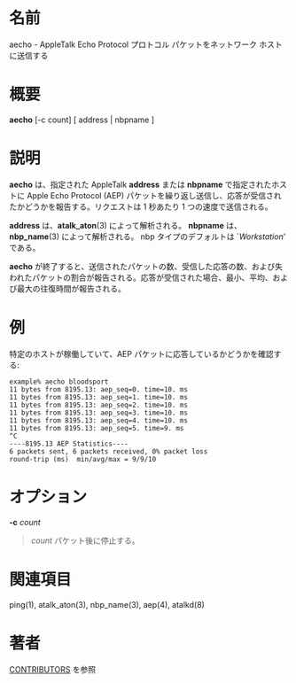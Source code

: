 # 名前

aecho - AppleTalk Echo Protocol プロトコル パケットをネットワーク ホストに送信する

# 概要

**aecho** [-c count] [ address | nbpname ]

# 説明

**aecho** は、指定された AppleTalk **address** または **nbpname** で指定されたホストに Apple Echo Protocol (AEP) パケットを繰り返し送信し、応答が受信されたかどうかを報告する。リクエストは 1 秒あたり 1 つの速度で送信される。

**address** は、**atalk_aton**(3) によって解析される。 **nbpname** は、**nbp_name**(3) によって解析される。 nbp タイプのデフォルトは \`*Workstation*' である。

**aecho**
が終了すると、送信されたパケットの数、受信した応答の数、および失われたパケットの割合が報告される。応答が受信された場合、最小、平均、および最大の往復時間が報告される。

# 例

特定のホストが稼働していて、AEP パケットに応答しているかどうかを確認する:

    example% aecho bloodsport
    11 bytes from 8195.13: aep_seq=0. time=10. ms
    11 bytes from 8195.13: aep_seq=1. time=10. ms
    11 bytes from 8195.13: aep_seq=2. time=10. ms
    11 bytes from 8195.13: aep_seq=3. time=10. ms
    11 bytes from 8195.13: aep_seq=4. time=10. ms
    11 bytes from 8195.13: aep_seq=5. time=9. ms
    ^C
    ----8195.13 AEP Statistics----
    6 packets sent, 6 packets received, 0% packet loss
    round-trip (ms)  min/avg/max = 9/9/10

# オプション

**-c** *count*

> *count* パケット後に停止する。

# 関連項目

ping(1), atalk_aton(3), nbp_name(3), aep(4), atalkd(8)

# 著者

[CONTRIBUTORS](https://netatalk.io/contributors) を参照
